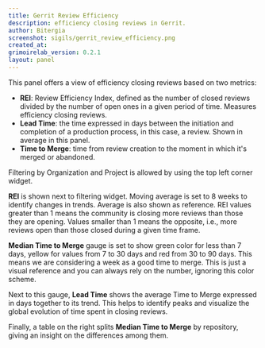 ```yaml
---
title: Gerrit Review Efficiency
description: efficiency closing reviews in Gerrit.
author: Bitergia
screenshot: sigils/gerrit_review_efficiency.png
created_at: 
grimoirelab_version: 0.2.1
layout: panel
---
```


This panel offers a view of efficiency closing reviews based on two metrics:
* **REI**: Review Efficiency Index, defined as the number of closed reviews divided
  by the number of open ones in a given period of time. Measures efficiency closing reviews.
* **Lead Time**: the time expressed in days between the initiation and completion of a production
  process, in this case, a review. Shown in average in this panel.
* **Time to Merge**: time from review creation to the moment in which it's merged or abandoned.

Filtering by Organization and Project is allowed by using the top left corner
widget.

**REI** is shown next to filtering widget. Moving average is set to 8 weeks
to identify changes in trends. Average is also shown as reference. REI values
greater than 1 means the community is closing more reviews than those they are
opening. Values smaller than 1 means the opposite, i.e., more reviews open than
those closed during a given time frame.

**Median Time to Merge** gauge is set to show green color for less than 7 days, yellow
for values from 7 to 30 days and red from 30 to 90 days. This means we are
considering a week as a good time to merge. This is just a visual reference and
you can always rely on the number, ignoring this color scheme.

Next to this gauge, **Lead Time** shows the average Time to Merge expressed in days together to its
trend. This helps to identify peaks and visualize the global evolution of time
spent in closing reviews.

Finally, a table on the right splits **Median Time to Merge** by repository,
giving an insight on the differences among them.
